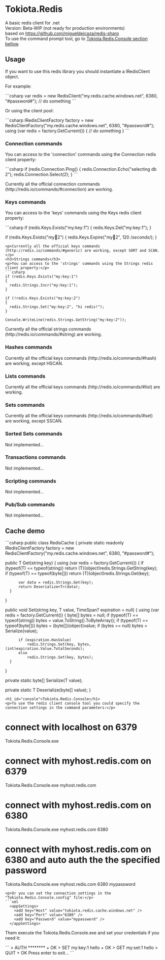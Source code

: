# Tokiota.Redis
A basic redis client for .net<br/>
Version: Beta-WIP (not ready for production environments)<br/>
based on https://github.com/migueldeicaza/redis-sharp<br/>
To use the command prompt tool, go to <a href="#console">Tokiota.Redis.Console section bellow</a>.
<h2>Usage</h2>
<p>If you want to use this redis library you should instantiate a IRedisClient object.</p>
<p>For example:</p>
```csharp
var redis = new RedisClient("my.redis.cache.windows.net", 6380, "#password#");
// do something
```
<p>Or using the client pool:</p>
```csharp
IRedisClientFactory factory = new RedisClientFactory("my.redis.cache.windows.net", 6380, "#password#");
using (var redis = factory.GetCurrent())
{
   // do something
}
```
<h3>Connection commands</h3>
<p>You can access to the 'connection' commands using the Connection redis client property:</p>
```csharp
if (redis.Connection.Ping()
{
  redis.Connection.Echo("selecting db 2");
  redis.Connection.Select(2);
}
```
<p>Currently all the official connection commands (http://redis.io/commands/#connection) are working.</p>
<h3>Keys commands</h3>
<p>You can access to the 'keys' commands using the Keys redis client property:</p>
```csharp
if (redis.Keys.Exists("my:key:1")
{
  redis.Keys.Del("my:key:1");
}

if (redis.Keys.Exists("my:key:2")
{
  redis.Keys.Expire("my:key:2", 120 /*seconds*/);
}
```
<p>Currently all the official keys commands (http://redis.io/commands/#generic) are working, except SORT and SCAN.</p>
<h3>Strings commands</h3>
<p>You can access to the 'strings' commands using the Strings redis client property:</p>
```csharp
if (redis.Keys.Exists("my:key:1")
{
  redis.Strings.Incr("my:key:1");
}

if (!redis.Keys.Exists("my:key:2")
{
  redis.Strings.Set("my:key:2", "hi redis!");
}

Console.WriteLine(redis.Strings.GetString("my:key:2"));
```
<p>Currently all the official strings commands (http://redis.io/commands/#string) are working.</p>
<h3>Hashes commands</h3>
<p>Currently all the official keys commands (http://redis.io/commands/#hash) are working, except HSCAN.</p>
<h3>Lists commands</h3>
<p>Currently all the official keys commands (http://redis.io/commands/#list) are working.</p>
<h3>Sets commands</h3>
<p>Currently all the official keys commands (http://redis.io/commands/#set) are working, except SSCAN.</p>
<h3>Sorted Sets commands</h3>
<p>Not implemented...</p>
<h3>Transactions commands</h3>
<p>Not implemented...</p>
<h3>Scripting commands</h3>
<p>Not implemented...</p>
<h3>Pub/Sub commands</h3>
<p>Not implemented...</p>

<h2>Cache demo</h2>
```csharp
public class RedisCache
{
  private static readonly IRedisClientFactory factory = new RedisClientFactory("my.redis.cache.windows.net", 6380, "#password#");
  
  public T Get<T>(string key)
  {
      using (var redis = factory.GetCurrent())
      {
          if (typeof(T) == typeof(string)) return (T)(object)redis.Strings.GetString(key);
          if (typeof(T) == typeof(byte[])) return (T)(object)redis.Strings.Get(key);

          var data = redis.Strings.Get(key);
          return Deserialize<T>(data);
      }
  }
  
  public void Set<T>(string key, T value, TimeSpan? expiration = null)
  {
      using (var redis = factory.GetCurrent())
      {
          byte[] bytes = null;
          if (typeof(T) == typeof(string)) bytes = value.ToString().ToByteArray();
          if (typeof(T) == typeof(byte[])) bytes = (byte[])(object)value;
          if (bytes == null) bytes = Serialize<T>(value);

          if (expiration.HasValue)
              redis.Strings.Set(key, bytes, (int)expiration.Value.TotalSeconds);
          else
              redis.Strings.Set(key, bytes);
      }
  }
  
  private static byte[] Serialize<T>(T value);
  
  private static T Deserialize<T>(byte[] value);
}
```
<h1 id="console">Tokiota.Redis.Console</h1>
<p>To use the redis client console tool you could specify the connection settings in the command parameters:</p>
```
# connect with localhost on 6379
Tokiota.Redis.Console.exe 
# connect with myhost.redis.com on 6379
Tokiota.Redis.Console.exe myhost.redis.com
# connect with myhost.redis.com on 6380
Tokiota.Redis.Console.exe myhost.redis.com 6380
# connect with myhost.redis.com on 6380 and auto auth the the specified password
Tokiota.Redis.Console.exe myhost.redis.com 6380 mypassword
```
<p>Or you can set the connection settings in the "Tokiota.Redis.Console.config" file:</p>
```xml
  <appSettings>
    <add key="Host" value="tokiota.redis.cache.windows.net" />
    <add key="Port" value="6380" />
    <add key="Password" value="mypassword" />
  </appSettings>
```
<p>Them execute the Tokiota.Redis.Console.exe and set your credentials if you need it:</p>
```
> AUTH ********
+ OK
> SET my:key:1 hello
+ OK
> GET my:set:1
hello
> QUIT
+ OK
Press enter to exit...
```
